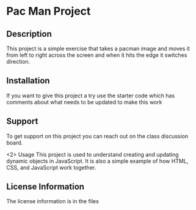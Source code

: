 <h1> Pac Man Project </h1>

<h2> Description </h2>
This project is a simple exercise that takes a pacman image and moves it from left to right across the screen and when it hits the edge it switches direction.

<h2> Installation </h2>
If you want to give this project a try use the starter code which has comments about what needs to be updated to make this work

<h2> Support </h2>
To get support on this project you can reach out on the class discussion board.

<2> Usage </h2>
This project is used to understand creating and updating dynamic objects in JavaScript. It is also a simple example of how HTML, CSS, and JavaScript work together.

<h2> License Information </h2>
The license information is in the files
